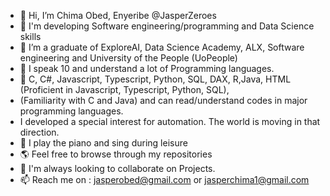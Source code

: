 - 👋 Hi, I’m Chima Obed, Enyeribe @JasperZeroes 
- 👀 I'm developing Software engineering/programming and Data Science skills
- 🌱 I’m a graduate of ExploreAI, Data Science Academy, ALX, Software engineering and University of the People (UoPeople)
- 🤭 I speak 10 and understand a lot of Programming languages.
- 🐍 C, C#, Javascript, Typescript, Python, SQL, DAX, R,Java, HTML (Proficient in Javascript, Typescript, Python, SQL),
-    (Familiarity with C and Java) and can read/understand codes in major programming languages.
-    I developed a special interest for automation. The world is moving in that direction. 
- 🤭  I play the piano and sing during leisure
- 🌎 Feel free to browse through my repositories
- 💞️ I'm always looking to collaborate on Projects.
- 📫 Reach me on : jasperobed@gmail.com or jasperchima1@gmail.com

<!---
Jasperobed/Jasperobed is a ✨ special ✨ repository because its `README.md` (this file) appears on your GitHub profile.
You can click the Preview link to take a look at your changes.
--->
